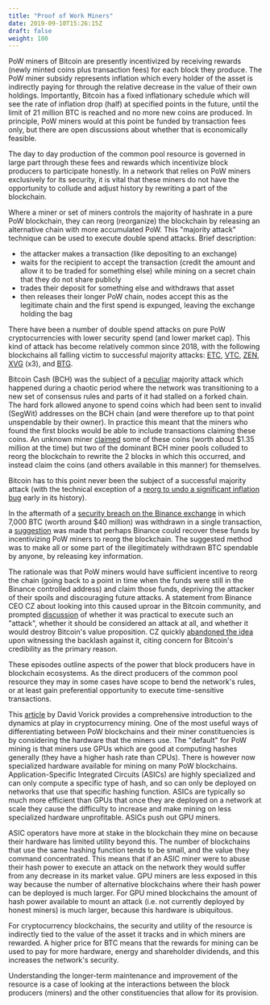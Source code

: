 ```yaml
---
title: "Proof of Work Miners"
date: 2019-09-10T15:26:15Z
draft: false
weight: 180
---
```


PoW miners of Bitcoin are presently incentivized by receiving rewards (newly minted coins plus transaction fees) for each block they produce. The PoW miner subsidy represents inflation which every holder of the asset is indirectly paying for through the relative decrease in the value of their own holdings. Importantly, Bitcoin has a fixed inflationary schedule which will see the rate of inflation drop (half) at specified points in the future, until the limit of 21 million BTC is reached and no more new coins are produced. In principle, PoW miners would at this point be funded by transaction fees only, but there are open discussions about whether that is economically feasible.

The day to day production of the common pool resource is governed in large part through these fees and rewards which incentivize block producers to participate honestly. In a network that relies on PoW miners exclusively for its security, it is vital that these miners do not have the opportunity to collude and adjust history by rewriting a part of the blockchain. 

Where a miner or set of miners controls the majority of hashrate in a pure PoW blockchain, they can reorg (reorganize) the blockchain by releasing an alternative chain with more accumulated PoW. This "majority attack" technique can be used to execute double spend attacks. Brief description:

* the attacker makes a transaction (like depositing to an exchange)
* waits for the recipient to accept the transaction (credit the amount and allow it to be traded for something else) while mining on a secret chain that they do not share publicly
* trades their deposit for something else and withdraws that asset
* then releases their longer PoW chain, nodes accept this as the legitimate chain and the first spend is expunged, leaving the exchange holding the bag

There have been a number of double spend attacks on pure PoW cryptocurrencies with lower security spend (and lower market cap). This kind of attack has become relatively common since 2018, with the following blockchains all falling victim to successful majority attacks: [ETC](https://blog.coinbase.com/ethereum-classic-etc-is-currently-being-51-attacked-33be13ce32de), [VTC](https://medium.com/coinmonks/vertcoin-vtc-is-currently-being-51-attacked-53ab633c08a4), [ZEN](https://bitcoinist.com/zencash-target-51-attack-loses-500k-double-spend-transactions/), [XVG](https://blockexplorer.com/news/third-times-a-charm-verge-suffers-51-attack-yet-again/) (x3), and [BTG](http://fortune.com/2018/05/29/bitcoin-gold-hack/).

Bitcoin Cash (BCH) was the subject of a [peculiar](https://blog.bitmex.com/the-bitcoin-cash-hardfork-three-interrelated-incidents/) majority attack which happened during a chaotic period where the network was transitioning to a new set of consensus rules and parts of it had stalled on a forked chain. The hard fork allowed anyone to spend coins which had been sent to invalid (SegWit) addresses on the BCH chain (and were therefore up to that point unspendable by their owner). In practice this meant that the miners who found the first blocks would be able to include transactions claiming these coins. An unknown miner [claimed](https://www.coindesk.com/bitcoin-cash-miners-undo-attackers-transactions-with-51-attack) some of these coins (worth about $1.35 million at the time) but two of the dominant BCH miner pools colluded to reorg the blockchain to rewrite the 2 blocks in which this occurred, and instead claim the coins (and others available in this manner) for themselves.

Bitcoin has to this point never been the subject of a successful majority attack (with the technical exception of a [reorg to undo a significant inflation bug](https://news.bitcoin.com/bitcoin-history-part-10-the-184-billion-btc-bug/) early in its history). 

In the aftermath of a [security breach on the Binance exchange](https://binance.zendesk.com/hc/en-us/articles/360028031711) in which 7,000 BTC (worth around $40 million) was withdrawn in a single transaction, a [suggestion](https://twitter.com/JeremyRubin/status/1125919526485254144) was made that perhaps Binance could recover these funds by incentivizing PoW miners to reorg the blockchain. The suggested method was to make all or some part of the illegitimately withdrawn BTC spendable by anyone, by releasing key information. 

The rationale was that PoW miners would have sufficient incentive to reorg the chain (going back to a point in time when the funds were still in the Binance controlled address) and claim those funds, depriving the attacker of their spoils and discouraging future attacks. A statement from Binance CEO CZ about looking into this caused uproar in the Bitcoin community, and prompted [discussion](https://research.circle.com/weekly-recaps/weekly-crypto-recap-to-reorg-or-not-to-reorg) of whether it was practical to execute such an "attack", whether it should be considered an attack at all, and whether it would destroy Bitcoin's value proposition. CZ quickly [abandoned the idea](https://twitter.com/cz_binance/status/1125996194734399488) upon witnessing the backlash against it, citing concern for Bitcoin's credibility as the primary reason.

These episodes outline aspects of the power that block producers have in blockchain ecosystems. As the direct producers of the common pool resource they may in some cases have scope to bend the network's rules, or at least gain preferential opportunity to execute time-sensitive transactions.

This [article](https://blog.sia.tech/the-state-of-cryptocurrency-mining-538004a37f9b) by David Vorick provides a comprehensive introduction to the dynamics at play in cryptocurrency mining. One of the most useful ways of differentiating between PoW blockchains and their miner constituencies is by considering the hardware that the miners use. The "default"  for PoW mining is that miners use GPUs which are good at computing hashes generally (they have a higher hash rate than CPUs). There is however now specialized hardware available for mining on many PoW blockchains. Application-Specific Integrated Circuits (ASICs) are highly specialized and can only compute a specific type of hash, and so can only be deployed on networks that use that specific hashing function. ASICs are typically so much more efficient than GPUs that once they are deployed on a network at scale they cause the difficulty to increase and make mining on less specialized hardware unprofitable. ASICs push out GPU miners.

ASIC operators have more at stake in the blockchain they mine on because their hardware has limited utility beyond this. The number of blockchains that use the same hashing function tends to be small, and the value they command concentrated. This means that if an ASIC miner were to abuse their hash power to execute an attack on the network they would suffer from any decrease in its market value. GPU miners are less exposed in this way because the number of alternative blockchains where their hash power can be deployed is much larger. For GPU mined blockchains the amount of hash power available to mount an attack (i.e. not currently deployed by honest miners) is much larger, because this hardware is ubiquitous. 

For cryptocurrency blockchains, the security and utility of the resource is indirectly tied to the value of the asset it tracks and in which miners are rewarded. A higher price for BTC means that the rewards for mining can be used to pay for more hardware, energy and shareholder dividends, and this increases the network's security.

Understanding the longer-term maintenance and improvement of the resource is a case of looking at the interactions between the block producers (miners) and the other constituencies that allow for its provision.